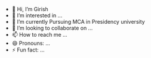 - 👋 Hi, I’m Girish 
- 👀 I’m interested in ...
- 🌱 I’m currently Pursuing MCA in Presidency university 
- 💞️ I’m looking to collaborate on ...
- 📫 How to reach me ...
- 😄 Pronouns: ...
- ⚡ Fun fact: ...

<!---
Girishreddy29/Girishreddy29 is a ✨ special ✨ repository because its `README.md` (this file) appears on your GitHub profile.
You can click the Preview link to take a look at your changes.
--->
